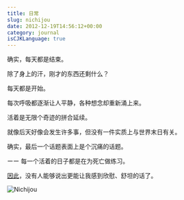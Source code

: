 ```yaml
---
title: 日常
slug: nichijou
date: 2012-12-19T14:56:12+00:00
category: journal
isCJKLanguage: true
---
```


确实，每天都是结束。

除了身上的汗，刚才的东西还剩什么？

每天都是开始。

每次呼吸都逐渐让人平静，各种想念却重新涌上来。

活着是无限个奇迹的拼合延续。

就像后天好像会发生许多事，但没有一件实质上与世界末日有关。

确实，最后一个话题表面上是个沉痛的话题。

ーー 每一个活着的日子都是在为死亡做练习。

<a href="https://www.xiami.com/song/1768990366" title="翼をください" target="_blank">因此</a>，没有人能够说出更能让我感到欣慰、舒坦的话了。

![Nichijou](/img/nichijou/nichijou.jpg)
